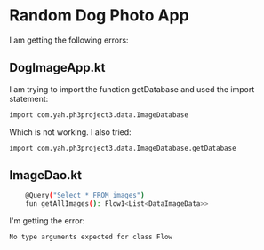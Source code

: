 # Random Dog Photo App

I am getting the following errors:

## DogImageApp.kt

I am trying to import the function getDatabase and used the import statement: 
```bash
import com.yah.ph3project3.data.ImageDatabase
```
Which is not working. I also tried:

```
import com.yah.ph3project3.data.ImageDatabase.getDatabase

```
## ImageDao.kt

 
```bash
    @Query("Select * FROM images")
    fun getAllImages(): Flow1<List<DataImageData>>
```
I'm getting the error:

```
No type arguments expected for class Flow

```
